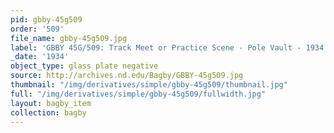 ```yaml
---
pid: gbby-45g509
order: '509'
file_name: gbby-45g509.jpg
label: 'GBBY 45G/509: Track Meet or Practice Scene - Pole Vault - 1934'
_date: '1934'
object_type: glass plate negative
source: http://archives.nd.edu/Bagby/GBBY-45g509.jpg
thumbnail: "/img/derivatives/simple/gbby-45g509/thumbnail.jpg"
full: "/img/derivatives/simple/gbby-45g509/fullwidth.jpg"
layout: bagby_item
collection: bagby
---
```

